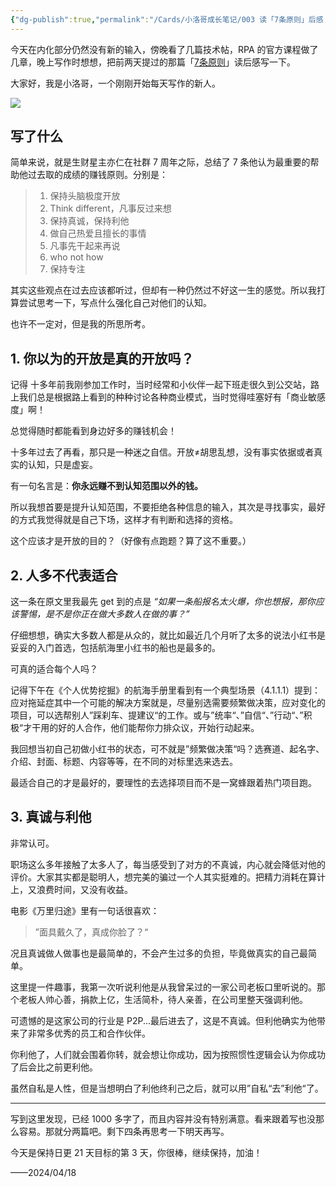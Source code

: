 ```yaml
---
{"dg-publish":true,"permalink":"/Cards/小洛哥成长笔记/003 读「7条原则」后感（上）/","tags":["小洛哥成长笔记"],"noteIcon":1,"created":"2024-04-18","updated":"2024-04-19"}
---
```


今天在内化部分仍然没有新的输入，傍晚看了几篇技术帖，RPA 的官方课程做了几章，晚上写作时想想，把前两天提过的那篇「[7条原则](https://mp.weixin.qq.com/s/6NgecVuqhhjK7PoTCjK6eQ)」读后感写一下。

大家好，我是小洛哥，一个刚刚开始每天写作的新人。

![](http://img.xlg.life/images/202404190202224.png)

## 写了什么
简单来说，就是生财星主亦仁在社群 7 周年之际，总结了 7 条他认为最重要的帮助他过去取的成绩的赚钱原则。分别是：
> 1. 保持头脑极度开放
> 2. Think different，凡事反过来想
> 3. 保持真诚，保持利他
> 4. 做自己热爱且擅长的事情
> 5. 凡事先干起来再说
> 6. who not how
> 7. 保持专注

其实这些观点在过去应该都听过，但却有一种仍然过不好这一生的感觉。所以我打算尝试思考一下，写点什么强化自己对他们的认知。

也许不一定对，但是我的所思所考。

## 1. 你以为的开放是真的开放吗？
记得 十多年前我刚参加工作时，当时经常和小伙伴一起下班走很久到公交站，路上我们总是根据路上看到的种种讨论各种商业模式，当时觉得哇塞好有「商业敏感度」啊！

总觉得随时都能看到身边好多的赚钱机会！

十多年过去了再看，那只是一种迷之自信。开放≠胡思乱想，没有事实依据或者真实的认知，只是虚妄。

有一句名言是：**你永远赚不到认知范围以外的钱。**

所以我想首要是提升认知范围，不要拒绝各种信息的输入，其次是寻找事实，最好的方式我觉得就是自己下场，这样才有判断和选择的资格。

这个应该才是开放的目的？（好像有点跑题？算了这不重要。）

## 2. 人多不代表适合
这一条在原文里我最先 get 到的点是 _“如果一条船报名太火爆，你也想报，那你应该警惕，是不是你正在做大多数人在做的事？”_

仔细想想，确实大多数人都是从众的，就比如最近几个月听了太多的说法小红书是妥妥的入门首选，包括航海里小红书的船也是最多的。

可真的适合每个人吗？

记得下午在《个人优势挖掘》的航海手册里看到有一个典型场景（4.1.1.1）提到：应对拖延症其中一个可能的解决方案就是，尽量别选需要频繁做决策，应对变化的项目，可以选帮别人”踩刹车、提建议“的工作。或与”统率“、”自信“、”行动“、”积极“才干用的好的人合作，他们能帮你力排众议，开始行动起来。

我回想当初自己初做小红书的状态，可不就是”频繁做决策“吗？选赛道、起名字、介绍、封面、标题、内容等等，在不同的对标里选来选去。

最适合自己的才是最好的，要理性的去选择项目而不是一窝蜂跟着热门项目跑。


## 3. 真诚与利他
非常认可。

职场这么多年接触了太多人了，每当感受到了对方的不真诚，内心就会降低对他的评价。大家其实都是聪明人，想完美的骗过一个人其实挺难的。把精力消耗在算计上，又浪费时间，又没有收益。

电影《万里归途》里有一句话很喜欢：

> ”面具戴久了，真成你脸了？“

况且真诚做人做事也是最简单的，不会产生过多的负担，毕竟做真实的自己最简单。

这里提一件趣事，我第一次听说利他是从我曾呆过的一家公司老板口里听说的。那个老板人帅心善，捐款上亿，生活简朴，待人亲善，在公司里整天强调利他。

可遗憾的是这家公司的行业是 P2P...最后进去了，这是不真诚。但利他确实为他带来了非常多优秀的员工和合作伙伴。

你利他了，人们就会围着你转，就会想让你成功，因为按照惯性逻辑会认为你成功了后会比之前更利他。

虽然自私是人性，但是当想明白了利他终利己之后，就可以用”自私“去”利他“了。

---

写到这里发现，已经 1000 多字了，而且内容并没有特别满意。看来跟着写也没那么容易。那就分两篇吧。剩下四条再思考一下明天再写。

今天是保持日更 21 天目标的第 3 天，你很棒，继续保持，加油！

——2024/04/18